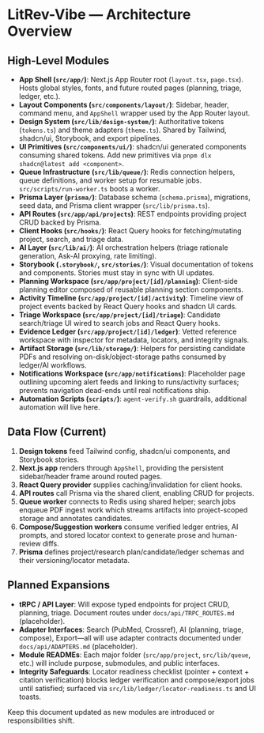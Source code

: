 # LitRev-Vibe — Architecture Overview

## High-Level Modules

- **App Shell (`src/app/`)**: Next.js App Router root (`layout.tsx`, `page.tsx`). Hosts global styles, fonts, and future routed pages (planning, triage, ledger, etc.).
- **Layout Components (`src/components/layout/`)**: Sidebar, header, command menu, and `AppShell` wrapper used by the App Router layout.
- **Design System (`src/lib/design-system/`)**: Authoritative tokens (`tokens.ts`) and theme adapters (`theme.ts`). Shared by Tailwind, shadcn/ui, Storybook, and export pipelines.
- **UI Primitives (`src/components/ui/`)**: shadcn/ui generated components consuming shared tokens. Add new primitives via `pnpm dlx shadcn@latest add <component>`.
- **Queue Infrastructure (`src/lib/queue/`)**: Redis connection helpers, queue definitions, and worker setup for resumable jobs. `src/scripts/run-worker.ts` boots a worker.
- **Prisma Layer (`prisma/`)**: Database schema (`schema.prisma`), migrations, seed data, and Prisma client wrapper (`src/lib/prisma.ts`).
- **API Routes (`src/app/api/projects`)**: REST endpoints providing project CRUD backed by Prisma.
- **Client Hooks (`src/hooks/`)**: React Query hooks for fetching/mutating project, search, and triage data.
- **AI Layer (`src/lib/ai/`)**: AI orchestration helpers (triage rationale generation, Ask-AI proxying, rate limiting).
- **Storybook (`.storybook/`, `src/stories/`)**: Visual documentation of tokens and components. Stories must stay in sync with UI updates.
- **Planning Workspace (`src/app/project/[id]/planning`)**: Client-side planning editor composed of reusable planning section components.
- **Activity Timeline (`src/app/project/[id]/activity`)**: Timeline view of project events backed by React Query hooks and shadcn UI cards.
- **Triage Workspace (`src/app/project/[id]/triage`)**: Candidate search/triage UI wired to search jobs and React Query hooks.
- **Evidence Ledger (`src/app/project/[id]/ledger`)**: Vetted reference workspace with inspector for metadata, locators, and integrity signals.
- **Artifact Storage (`src/lib/storage/`)**: Helpers for persisting candidate PDFs and resolving on-disk/object-storage paths consumed by ledger/AI workflows.
- **Notifications Workspace (`src/app/notifications`)**: Placeholder page outlining upcoming alert feeds and linking to runs/activity surfaces; prevents navigation dead-ends until real notifications ship.
- **Automation Scripts (`scripts/`)**: `agent-verify.sh` guardrails, additional automation will live here.

## Data Flow (Current)
1. **Design tokens** feed Tailwind config, shadcn/ui components, and Storybook stories.
2. **Next.js app** renders through `AppShell`, providing the persistent sidebar/header frame around routed pages.
3. **React Query provider** supplies caching/invalidation for client hooks.
4. **API routes** call Prisma via the shared client, enabling CRUD for projects.
5. **Queue worker** connects to Redis using shared helper; search jobs enqueue PDF ingest work which streams artifacts into project-scoped storage and annotates candidates.
6. **Compose/Suggestion workers** consume verified ledger entries, AI prompts, and stored locator context to generate prose and human-review diffs.
7. **Prisma** defines project/research plan/candidate/ledger schemas and their versioning/locator metadata.

## Planned Expansions
- **tRPC / API Layer**: Will expose typed endpoints for project CRUD, planning, triage. Document routes under `docs/api/TRPC_ROUTES.md` (placeholder).
- **Adapter Interfaces**: Search (PubMed, Crossref), AI (planning, triage, compose), Export—all will use adapter contracts documented under `docs/api/ADAPTERS.md` (placeholder).
- **Module READMEs**: Each major folder (`src/app/project`, `src/lib/queue`, etc.) will include purpose, submodules, and public interfaces.
- **Integrity Safeguards**: Locator readiness checklist (pointer + context + citation verification) blocks ledger verification and compose/export jobs until satisfied; surfaced via `src/lib/ledger/locator-readiness.ts` and UI toasts.

Keep this document updated as new modules are introduced or responsibilities shift.
